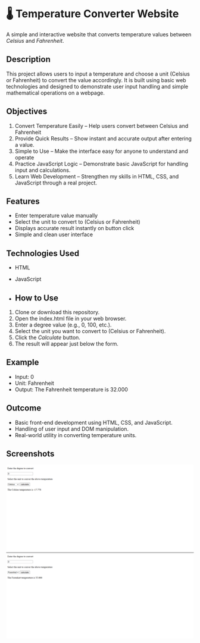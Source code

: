 # 🌡 Temperature Converter Website

A simple and interactive website that converts temperature values between *Celsius* and *Fahrenheit*.

##  Description

This project allows users to input a temperature and choose a unit (Celsius or Fahrenheit) to convert the value accordingly. It is built using basic web technologies and designed to demonstrate user input handling and simple mathematical operations on a webpage.
## Objectives
1. Convert Temperature Easily – Help users convert between Celsius and Fahrenheit
2. Provide Quick Results – Show instant and accurate output after entering a value.
3. Simple to Use – Make the interface easy for anyone to understand and operate
4. Practice JavaScript Logic – Demonstrate basic JavaScript for handling input and calculations.
5. Learn Web Development – Strengthen my skills in HTML, CSS, and JavaScript through a real project.

##  Features

- Enter temperature value manually
- Select the unit to convert to (Celsius or Fahrenheit)
- Displays accurate result instantly on button click
- Simple and clean user interface

##  Technologies Used

- HTML
- JavaScript
  
- ##  How to Use

1. Clone or download this repository.
2. Open the index.html file in your web browser.
3. Enter a degree value (e.g., 0, 100, etc.).
4. Select the unit you want to convert to (Celsius or Fahrenheit).
5. Click the *Calculate* button.
6. The result will appear just below the form.

##  Example

- Input: 0
- Unit: Fahrenheit
- Output: The Fahrenheit temperature is 32.000

##  Outcome


- Basic front-end development using HTML, CSS, and JavaScript.
- Handling of user input and DOM manipulation.
- Real-world utility in converting temperature units.

 ## Screenshots
![image alt](https://github.com/anwinsyras/OIBSIP_domain_task3/blob/892f1b4a4856784e508c02e6498bb2e83e449489/Screenshot%202025-07-12%20220057.png)
![image alt](https://github.com/anwinsyras/OIBSIP_domain_task3/blob/359bf9f7349a06b320b0e9cc2dc7c8da94d4dd6d/Screenshot%202025-07-12%20220113.png)
